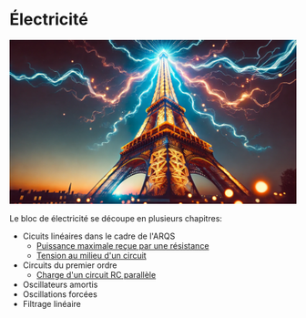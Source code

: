 # Électricité

![](images/electricite.webp)

Le bloc de électricité se découpe en plusieurs chapitres:

* Cicuits linéaires dans le cadre de l'ARQS
  * [Puissance maximale reçue par une résistance](../exercices/elec/puissance_maximale.md)
  * [Tension au milieu d'un circuit](../exercices/elec/tension_centrale_E1_R1_R2_E2.md)
* Circuits du premier ordre
  * [Charge d'un circuit RC parallèle](../exercices/elec/charge_circuit_RC_parallele.md)
* Oscillateurs amortis
* Oscillations forcées
* Filtrage linéaire
